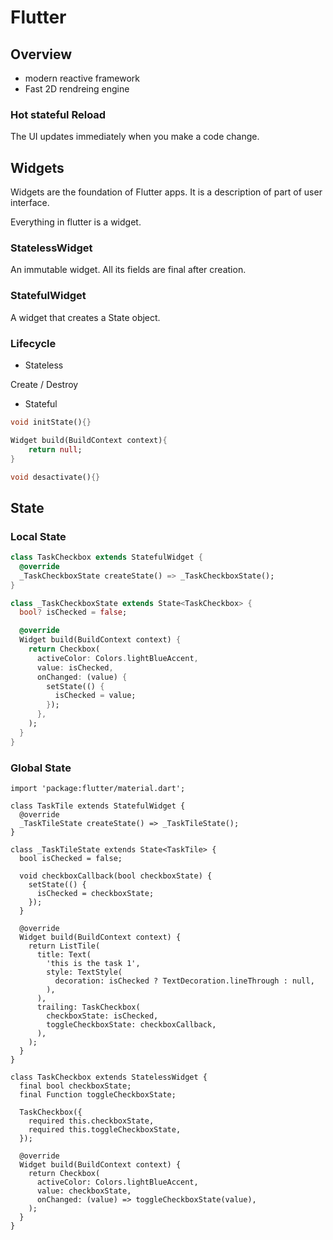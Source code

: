 # Flutter

## Overview

- modern reactive framework
- Fast 2D rendreing engine

### Hot stateful Reload

The UI updates immediately when you make a code change.

## Widgets

Widgets are the foundation of Flutter apps. It is a description of part of user interface.

Everything in flutter is a widget.

### StatelessWidget

An immutable widget. All its fields are final after creation.

### StatefulWidget

A widget that creates a State object.

### Lifecycle

- Stateless 

Create / Destroy

- Stateful

````dart
void initState(){}

Widget build(BuildContext context){
	return null;
}

void desactivate(){}
````

## State

### Local State

```dart
class TaskCheckbox extends StatefulWidget {
  @override
  _TaskCheckboxState createState() => _TaskCheckboxState();
}

class _TaskCheckboxState extends State<TaskCheckbox> {
  bool? isChecked = false;

  @override
  Widget build(BuildContext context) {
    return Checkbox(
      activeColor: Colors.lightBlueAccent,
      value: isChecked,
      onChanged: (value) {
        setState(() {
          isChecked = value;
        });
      },
    );
  }
}
```

### Global State

```
import 'package:flutter/material.dart';

class TaskTile extends StatefulWidget {
  @override
  _TaskTileState createState() => _TaskTileState();
}

class _TaskTileState extends State<TaskTile> {
  bool isChecked = false;

  void checkboxCallback(bool checkboxState) {
    setState(() {
      isChecked = checkboxState;
    });
  }

  @override
  Widget build(BuildContext context) {
    return ListTile(
      title: Text(
        'this is the task 1',
        style: TextStyle(
          decoration: isChecked ? TextDecoration.lineThrough : null,
        ),
      ),
      trailing: TaskCheckbox(
        checkboxState: isChecked,
        toggleCheckboxState: checkboxCallback,
      ),
    );
  }
}

class TaskCheckbox extends StatelessWidget {
  final bool checkboxState;
  final Function toggleCheckboxState;

  TaskCheckbox({
    required this.checkboxState,
    required this.toggleCheckboxState,
  });

  @override
  Widget build(BuildContext context) {
    return Checkbox(
      activeColor: Colors.lightBlueAccent,
      value: checkboxState,
      onChanged: (value) => toggleCheckboxState(value),
    );
  }
}
```